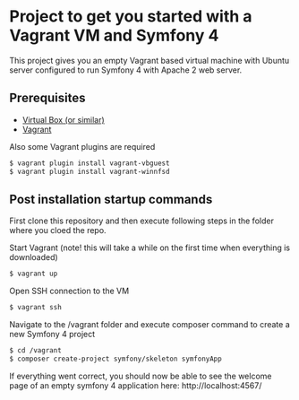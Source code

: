 # Project to get you started with a Vagrant VM and Symfony 4 

This project gives you an empty Vagrant based virtual machine with Ubuntu server configured to run Symfony 4 with Apache 2 web server. 

## Prerequisites
  - [Virtual Box (or similar)](https://www.virtualbox.org/wiki/Downloads )
  - [Vagrant](https://www.vagrantup.com/)
  
Also some Vagrant plugins are required
```sh
$ vagrant plugin install vagrant-vbguest  
$ vagrant plugin install vagrant-winnfsd 
```

## Post installation startup commands

First clone this repository and then execute following steps in the folder where you cloed the repo.

Start Vagrant (note! this will take a while on the first time when everything is downloaded)
```sh
$ vagrant up
```

Open SSH connection to the VM
```sh
$ vagrant ssh
```

Navigate to the /vagrant folder and execute composer command to create a new Symfony 4 project
```sh
$ cd /vagrant
$ composer create-project symfony/skeleton symfonyApp
```

If everything went correct, you should now be able to see the welcome page of an empty symfony 4 application here:
 http://localhost:4567/
 

